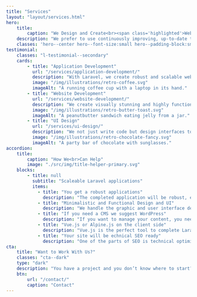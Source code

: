 ```yaml
---
title: "Services"
layout: "layout/services.html"
hero:
    title:
        caption: "We Design and Create<br><span class='highlighted'>Web Based Solutions</span>"
    description: "We prefer to use continuously improving, up-to-date technologies. We believe it’s the foundation of a stable web application."
    classes: 'hero--center hero--font-size:small hero--padding-block:small'
testimonial:
    classes: "l-testimonial--secondary"
    cards:
        - title: "Application Development"
          url: "/services/application-development/"
          description: "With Laravel, we create robust and scalable web applications that seamlessly integrate powerful features, intuitive user interfaces, and secure backend functionality."
          image: "/img/illustrations/retro-coffee.svg"
          imageAlt: "A running coffee cup with a laptop in its hand."
        - title: "Website Development"
          url: "/services/website-development/"
          description: "We create visually stunning and highly functional websites built on WordPress or Eleventy."
          image: "/img/illustrations/retro-butter-toast.svg"
          imageAlt: "A peanutbutter sandwich eating jelly from a jar."
        - title: "UI Design"
          url: "/services/ui-design/"
          description: "We not just write code but design interfaces too. Our goal is to make functional and straightforward UI. Also, we can help you with many other web-related things."
          image: "/img/illustrations/retro-chocolate-fancy.svg"
          imageAlt: "A party bar of chocolate with sunglasses."
accordion:
    title:
        caption: "How We<br>Can Help"
        image: "./src/img/title-helper-primary.svg"
    blocks:
        - title: null
          subtitle: "Scaleable Laravel applications"
          items:
            - title: "You get a robust applications"
              description: "The completed application will be robust, easy to expand, and secure. We and the Laravel framework grant this."
            - title: "Minimalistic and Functional Design and UI"
              description: "We handle the graphic and user interface designs. We do our researches about your genre and competition."
            - title: "If you need a CMS we suggest WordPress"
              description: "If you want to manage your content, you need a great tool to do so. We choose WordPress when it comes to content management."
            - title: "Vue.js or Alpine.js on the client side"
              description: "Vue.js is the perfect tool to complete Laravel from the front-end side. We make flexible UIs with it."
            - title: "Your site will be echnical SEO ready"
              description: "One of the parts of SEO is technical optimization. We will do our best to make it the best as possible."
cta:
    title: "Want to Work With Us?"
    classes: "cta--dark"
    type: "dark"
    description: "You have a project and you don’t know where to start? Feel free to contact us to discuss you project’s details. Maybe we can help you."
    btn:
        url: "/contact/"
        caption: "Contact"
---
```

